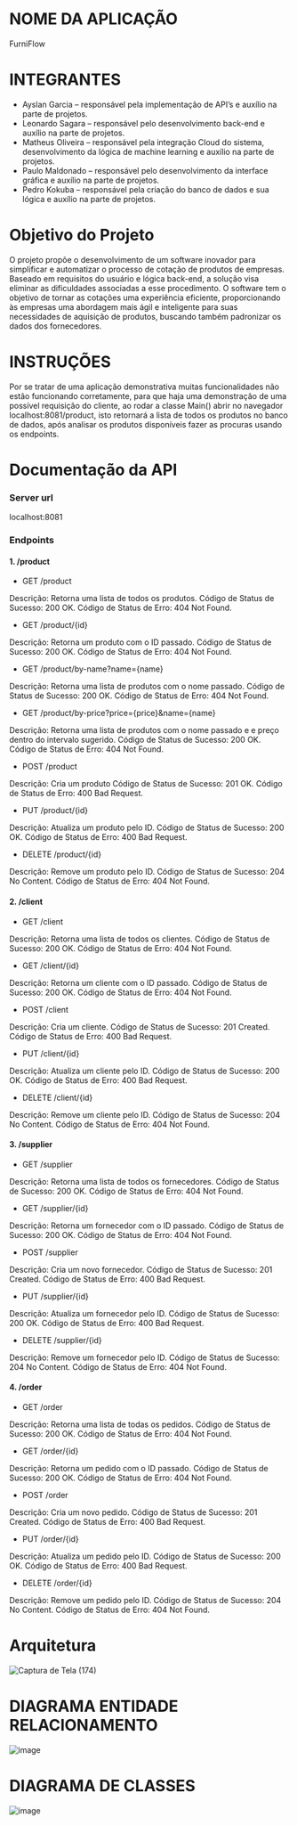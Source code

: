 # NOME DA APLICAÇÃO
FurniFlow
# INTEGRANTES
- Ayslan Garcia – responsável pela implementação de API’s e auxílio na parte de projetos.
- Leonardo Sagara – responsável pelo desenvolvimento back-end e auxílio na parte de projetos.
- Matheus Oliveira – responsável pela integração Cloud do sistema, desenvolvimento da lógica de machine learning e auxílio na parte de projetos.
- Paulo Maldonado – responsável pelo desenvolvimento da interface gráfica e auxílio na parte de projetos.
- Pedro Kokuba – responsável pela criação do banco de dados e sua lógica e auxílio na parte de projetos.

# Objetivo do Projeto
O projeto propõe o desenvolvimento de um software inovador para simplificar e automatizar o processo de cotação de produtos de empresas. Baseado em requisitos do usuário e lógica back-end, a solução visa eliminar as dificuldades associadas a esse procedimento. O software tem o objetivo de tornar as cotações uma experiência eficiente, proporcionando às empresas uma abordagem mais ágil e inteligente para suas necessidades de aquisição de produtos, buscando também padronizar os dados dos fornecedores.

# INSTRUÇÕES
Por se tratar de uma aplicação demonstrativa muitas funcionalidades não estão funcionando corretamente, para que haja uma demonstração de uma possível requisição do cliente, ao rodar a classe Main() abrir no navegador localhost:8081/product, isto retornará a lista de todos os produtos no banco de dados, após analisar os produtos disponíveis fazer as procuras usando os endpoints.

# Documentação da API
### Server url
localhost:8081
### Endpoints
#### 1. /product
- GET /product

Descrição: Retorna uma lista de todos os produtos.
Código de Status de Sucesso: 200 OK.
Código de Status de Erro: 404 Not Found.
- GET /product/{id}

Descrição: Retorna um produto com o ID passado.
Código de Status de Sucesso: 200 OK.
Código de Status de Erro: 404 Not Found.
- GET /product/by-name?name={name}

Descrição: Retorna uma lista de produtos com o nome passado.
Código de Status de Sucesso: 200 OK.
Código de Status de Erro: 404 Not Found.
- GET /product/by-price?price={price}&name={name}

Descrição: Retorna uma lista de produtos  com o nome passado e e preço dentro do intervalo sugerido.
Código de Status de Sucesso: 200 OK.
Código de Status de Erro: 404 Not Found.
- POST /product

Descrição: Cria um produto
Código de Status de Sucesso: 201 OK.
Código de Status de Erro: 400 Bad Request.
- PUT /product/{id}

Descrição: Atualiza um produto pelo ID.
Código de Status de Sucesso: 200 OK.
Código de Status de Erro: 400 Bad Request.
- DELETE /product/{id}

Descrição: Remove um produto pelo ID.
Código de Status de Sucesso: 204 No Content.
Código de Status de Erro: 404 Not Found.

#### 2. /client
- GET /client

Descrição: Retorna uma lista de todos os clientes.
Código de Status de Sucesso: 200 OK.
Código de Status de Erro: 404 Not Found.
- GET /client/{id}

Descrição: Retorna um cliente com o ID passado.
Código de Status de Sucesso: 200 OK.
Código de Status de Erro: 404 Not Found.
- POST /client

Descrição: Cria um cliente.
Código de Status de Sucesso: 201 Created.
Código de Status de Erro: 400 Bad Request.
- PUT /client/{id}

Descrição: Atualiza um cliente pelo ID.
Código de Status de Sucesso: 200 OK.
Código de Status de Erro: 400 Bad Request.
- DELETE /client/{id}

Descrição: Remove um cliente pelo ID.
Código de Status de Sucesso: 204 No Content.
Código de Status de Erro: 404 Not Found.

#### 3. /supplier
- GET /supplier

Descrição: Retorna uma lista de todos os fornecedores.
Código de Status de Sucesso: 200 OK.
Código de Status de Erro: 404 Not Found.
- GET /supplier/{id}

Descrição: Retorna um fornecedor com o ID passado.
Código de Status de Sucesso: 200 OK.
Código de Status de Erro: 404 Not Found.
- POST /supplier

Descrição: Cria um novo fornecedor.
Código de Status de Sucesso: 201 Created.
Código de Status de Erro: 400 Bad Request.
- PUT /supplier/{id}

Descrição: Atualiza um fornecedor pelo ID.
Código de Status de Sucesso: 200 OK.
Código de Status de Erro: 400 Bad Request.
- DELETE /supplier/{id}

Descrição: Remove um fornecedor pelo ID.
Código de Status de Sucesso: 204 No Content.
Código de Status de Erro: 404 Not Found.

#### 4. /order
- GET /order

Descrição: Retorna uma lista de todas os pedidos.
Código de Status de Sucesso: 200 OK.
Código de Status de Erro: 404 Not Found.
- GET /order/{id}

Descrição: Retorna um pedido com o ID passado.
Código de Status de Sucesso: 200 OK.
Código de Status de Erro: 404 Not Found.
- POST /order

Descrição: Cria um novo pedido.
Código de Status de Sucesso: 201 Created.
Código de Status de Erro: 400 Bad Request.
- PUT /order/{id}

Descrição: Atualiza um pedido pelo ID.
Código de Status de Sucesso: 200 OK.
Código de Status de Erro: 400 Bad Request.
- DELETE /order/{id}

Descrição: Remove um pedido pelo ID.
Código de Status de Sucesso: 204 No Content.
Código de Status de Erro: 404 Not Found.

# Arquitetura
![Captura de Tela (174)](https://github.com/Leosagara/Challenge-Level-Group/assets/75694982/e50e0079-1404-442a-9a48-a4872bd01f64)
# DIAGRAMA ENTIDADE RELACIONAMENTO
![image](https://github.com/Leosagara/Challenge/assets/75694982/ecc5ee4e-fd0c-4625-812a-20a26def6624)
# DIAGRAMA DE CLASSES
![image](https://github.com/Leosagara/Challenge/assets/75694982/747b011b-5492-4bc9-ad57-ca95d0c76e55)

